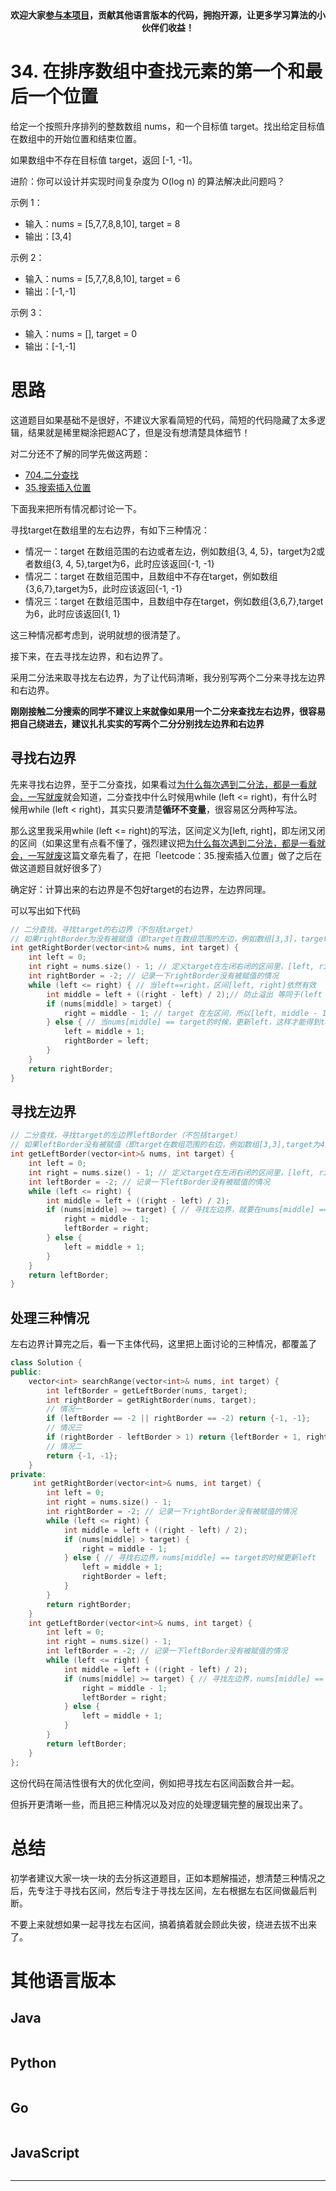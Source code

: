 
<p align="center">
  <a href="https://mp.weixin.qq.com/s/RsdcQ9umo09R6cfnwXZlrQ"><img src="https://img.shields.io/badge/PDF下载-代码随想录-blueviolet" alt=""></a>
  <a href="https://mp.weixin.qq.com/s/b66DFkOp8OOxdZC_xLZxfw"><img src="https://img.shields.io/badge/刷题-微信群-green" alt=""></a>
  <a href="https://space.bilibili.com/525438321"><img src="https://img.shields.io/badge/B站-代码随想录-orange" alt=""></a>
  <a href="https://mp.weixin.qq.com/s/QVF6upVMSbgvZy8lHZS3CQ"><img src="https://img.shields.io/badge/知识星球-代码随想录-blue" alt=""></a>
</p>
<p align="center"><strong>欢迎大家<a href="https://mp.weixin.qq.com/s/tqCxrMEU-ajQumL1i8im9A">参与本项目</a>，贡献其他语言版本的代码，拥抱开源，让更多学习算法的小伙伴们收益！</strong></p>

# 34. 在排序数组中查找元素的第一个和最后一个位置

给定一个按照升序排列的整数数组 nums，和一个目标值 target。找出给定目标值在数组中的开始位置和结束位置。

如果数组中不存在目标值 target，返回 [-1, -1]。

进阶：你可以设计并实现时间复杂度为 O(log n) 的算法解决此问题吗？
 

示例 1：
* 输入：nums = [5,7,7,8,8,10], target = 8
* 输出：[3,4]

示例 2：
* 输入：nums = [5,7,7,8,8,10], target = 6
* 输出：[-1,-1]

示例 3：
* 输入：nums = [], target = 0
* 输出：[-1,-1]


# 思路

这道题目如果基础不是很好，不建议大家看简短的代码，简短的代码隐藏了太多逻辑，结果就是稀里糊涂把题AC了，但是没有想清楚具体细节！

对二分还不了解的同学先做这两题：

* [704.二分查找](https://mp.weixin.qq.com/s/4X-8VRgnYRGd5LYGZ33m4w)
* [35.搜索插入位置](https://mp.weixin.qq.com/s/fCf5QbPDtE6SSlZ1yh_q8Q)

下面我来把所有情况都讨论一下。

寻找target在数组里的左右边界，有如下三种情况：

* 情况一：target 在数组范围的右边或者左边，例如数组{3, 4, 5}，target为2或者数组{3, 4, 5},target为6，此时应该返回{-1, -1}
* 情况二：target 在数组范围中，且数组中不存在target，例如数组{3,6,7},target为5，此时应该返回{-1, -1}
* 情况三：target 在数组范围中，且数组中存在target，例如数组{3,6,7},target为6，此时应该返回{1, 1}

这三种情况都考虑到，说明就想的很清楚了。

接下来，在去寻找左边界，和右边界了。

采用二分法来取寻找左右边界，为了让代码清晰，我分别写两个二分来寻找左边界和右边界。

**刚刚接触二分搜索的同学不建议上来就像如果用一个二分来查找左右边界，很容易把自己绕进去，建议扎扎实实的写两个二分分别找左边界和右边界**

## 寻找右边界

先来寻找右边界，至于二分查找，如果看过[为什么每次遇到二分法，都是一看就会，一写就废](https://mp.weixin.qq.com/s/fCf5QbPDtE6SSlZ1yh_q8Q)就会知道，二分查找中什么时候用while (left <= right)，有什么时候用while (left < right)，其实只要清楚**循环不变量**，很容易区分两种写法。

那么这里我采用while (left <= right)的写法，区间定义为[left, right]，即左闭又闭的区间（如果这里有点看不懂了，强烈建议把[为什么每次遇到二分法，都是一看就会，一写就废](https://mp.weixin.qq.com/s/fCf5QbPDtE6SSlZ1yh_q8Q)这篇文章先看了，在把「leetcode：35.搜索插入位置」做了之后在做这道题目就好很多了）

确定好：计算出来的右边界是不包好target的右边界，左边界同理。

可以写出如下代码

```C++
// 二分查找，寻找target的右边界（不包括target）
// 如果rightBorder为没有被赋值（即target在数组范围的左边，例如数组[3,3]，target为2），为了处理情况一
int getRightBorder(vector<int>& nums, int target) {
    int left = 0;
    int right = nums.size() - 1; // 定义target在左闭右闭的区间里，[left, right]
    int rightBorder = -2; // 记录一下rightBorder没有被赋值的情况
    while (left <= right) { // 当left==right，区间[left, right]依然有效
        int middle = left + ((right - left) / 2);// 防止溢出 等同于(left + right)/2
        if (nums[middle] > target) {
            right = middle - 1; // target 在左区间，所以[left, middle - 1]
        } else { // 当nums[middle] == target的时候，更新left，这样才能得到target的右边界
            left = middle + 1;
            rightBorder = left;
        }
    }
    return rightBorder;
}
```

## 寻找左边界

```C++
// 二分查找，寻找target的左边界leftBorder（不包括target）
// 如果leftBorder没有被赋值（即target在数组范围的右边，例如数组[3,3],target为4），为了处理情况一
int getLeftBorder(vector<int>& nums, int target) {
    int left = 0;
    int right = nums.size() - 1; // 定义target在左闭右闭的区间里，[left, right]
    int leftBorder = -2; // 记录一下leftBorder没有被赋值的情况
    while (left <= right) {
        int middle = left + ((right - left) / 2);
        if (nums[middle] >= target) { // 寻找左边界，就要在nums[middle] == target的时候更新right
            right = middle - 1;
            leftBorder = right;
        } else {
            left = middle + 1;
        }
    }
    return leftBorder;
}
```

## 处理三种情况

左右边界计算完之后，看一下主体代码，这里把上面讨论的三种情况，都覆盖了

```C++
class Solution {
public:
    vector<int> searchRange(vector<int>& nums, int target) {
        int leftBorder = getLeftBorder(nums, target);
        int rightBorder = getRightBorder(nums, target);
        // 情况一
        if (leftBorder == -2 || rightBorder == -2) return {-1, -1};
        // 情况三
        if (rightBorder - leftBorder > 1) return {leftBorder + 1, rightBorder - 1};
        // 情况二
        return {-1, -1};
    }
private:
     int getRightBorder(vector<int>& nums, int target) {
        int left = 0;
        int right = nums.size() - 1;
        int rightBorder = -2; // 记录一下rightBorder没有被赋值的情况
        while (left <= right) {
            int middle = left + ((right - left) / 2);
            if (nums[middle] > target) {
                right = middle - 1;
            } else { // 寻找右边界，nums[middle] == target的时候更新left
                left = middle + 1;
                rightBorder = left;
            }
        }
        return rightBorder;
    }
    int getLeftBorder(vector<int>& nums, int target) {
        int left = 0;
        int right = nums.size() - 1;
        int leftBorder = -2; // 记录一下leftBorder没有被赋值的情况
        while (left <= right) {
            int middle = left + ((right - left) / 2);
            if (nums[middle] >= target) { // 寻找左边界，nums[middle] == target的时候更新right
                right = middle - 1;
                leftBorder = right;
            } else {
                left = middle + 1;
            }
        }
        return leftBorder;
    }
};
```

这份代码在简洁性很有大的优化空间，例如把寻找左右区间函数合并一起。

但拆开更清晰一些，而且把三种情况以及对应的处理逻辑完整的展现出来了。

# 总结

初学者建议大家一块一块的去分拆这道题目，正如本题解描述，想清楚三种情况之后，先专注于寻找右区间，然后专注于寻找左区间，左右根据左右区间做最后判断。

不要上来就想如果一起寻找左右区间，搞着搞着就会顾此失彼，绕进去拔不出来了。


# 其他语言版本

## Java

```java
```

## Python

```python
```

## Go

```go
```

## JavaScript

```js
```

-----------------------



